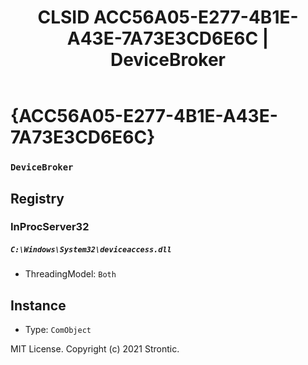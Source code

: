 ﻿---
title: "CLSID ACC56A05-E277-4B1E-A43E-7A73E3CD6E6C | DeviceBroker"
excerpt: What is COM-Object CLSID ACC56A05-E277-4B1E-A43E-7A73E3CD6E6C?
---

# {ACC56A05-E277-4B1E-A43E-7A73E3CD6E6C}

### `DeviceBroker`

## Registry


### InProcServer32

##### `C:\Windows\System32\deviceaccess.dll`
* ThreadingModel: `Both`

## Instance

* Type: `ComObject`

MIT License. Copyright (c) 2021 Strontic.


